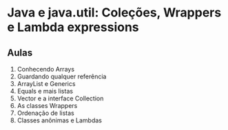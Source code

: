 # Java e java.util: Coleções, Wrappers e Lambda expressions

## Aulas
1. Conhecendo Arrays
2. Guardando qualquer referência
3. ArrayList e Generics
4. Equals e mais listas
5. Vector e a interface Collection
6. As classes Wrappers
7. Ordenação de listas
8. Classes anônimas e Lambdas
